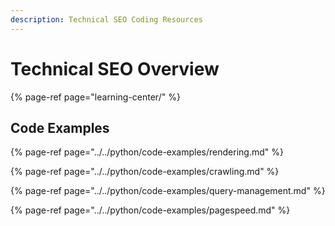 ```yaml
---
description: Technical SEO Coding Resources
---
```


# Technical SEO Overview

{% page-ref page="learning-center/" %}

## Code Examples

{% page-ref page="../../python/code-examples/rendering.md" %}

{% page-ref page="../../python/code-examples/crawling.md" %}

{% page-ref page="../../python/code-examples/query-management.md" %}

{% page-ref page="../../python/code-examples/pagespeed.md" %}



